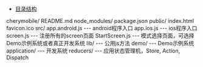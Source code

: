 - [目录结构](#folder-structure)

cherymobile/
  README.md
  node_modules/
  package.json
  public/
    index.html
    favicon.ico
  src/
    app.android.js           --- android程序入口
    app.ios.js               --- ios程序入口
    screen.js                --- 注册所有的screen页面
    StartScreen.js           --- 模式选择页面，可选择Demo示例系统或者真正开发系统
    lib/                     --- 公用js方法
    demo/                    --- Demo示例系统
    application/             --- 开发系统
    reducers/                --- 应用状态管理机，Store, Action, Dispatch

 
